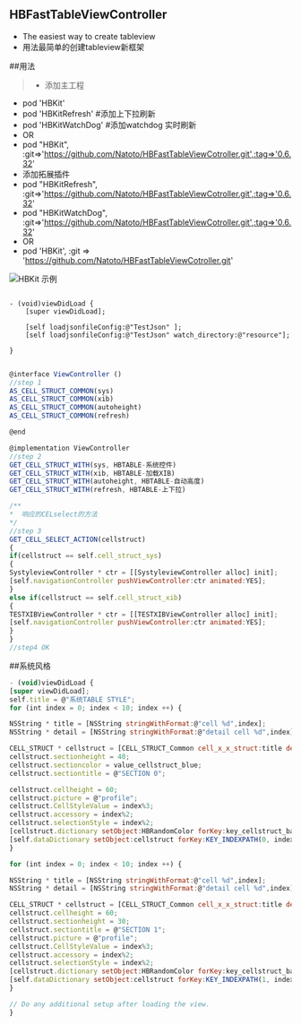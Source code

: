 ## HBFastTableViewController 
* The easiest way to create tableview 
* 用法最简单的创建tableview新框架 


##用法
>* 添加主工程
* pod 'HBKit'
* pod 'HBKitRefresh'  #添加上下拉刷新
* pod 'HBKitWatchDog' #添加watchdog 实时刷新
* OR
* pod "HBKit", :git=>'https://github.com/Natoto/HBFastTableViewCotroller.git',:tag=>'0.6.32'
* 添加拓展插件
* pod "HBKitRefresh", :git=>'https://github.com/Natoto/HBFastTableViewCotroller.git',:tag=>'0.6.32'
* pod "HBKitWatchDog", :git=>'https://github.com/Natoto/HBFastTableViewCotroller.git',:tag=>'0.6.32'
* OR
* pod 'HBKit', :git => 'https://github.com/Natoto/HBFastTableViewCotroller.git'


![HBKit 示例](https://github.com/Natoto/HBOKit/blob/master/sgdir.gif?raw=true)

```objc
 
- (void)viewDidLoad {
    [super viewDidLoad];
 
    [self loadjsonfileConfig:@"TestJson" ];
    [self loadjsonfileConfig:@"TestJson" watch_directory:@"resource"];
    
}
```


```javascript

@interface ViewController ()
//step 1
AS_CELL_STRUCT_COMMON(sys)
AS_CELL_STRUCT_COMMON(xib)
AS_CELL_STRUCT_COMMON(autoheight)
AS_CELL_STRUCT_COMMON(refresh)

@end

@implementation ViewController
//step 2
GET_CELL_STRUCT_WITH(sys, HBTABLE-系统控件)
GET_CELL_STRUCT_WITH(xib, HBTABLE-加载XIB)
GET_CELL_STRUCT_WITH(autoheight, HBTABLE-自动高度)
GET_CELL_STRUCT_WITH(refresh, HBTABLE-上下拉)

/**
*  响应的CELselect的方法
*/
//step 3
GET_CELL_SELECT_ACTION(cellstruct)
{
if(cellstruct == self.cell_struct_sys)
{
SystyleviewController * ctr = [[SystyleviewController alloc] init];
[self.navigationController pushViewController:ctr animated:YES];
}
else if(cellstruct == self.cell_struct_xib)
{
TESTXIBViewController * ctr = [[TESTXIBViewController alloc] init];
[self.navigationController pushViewController:ctr animated:YES];
}
}
//step4 OK
```
##系统风格
```javascript
- (void)viewDidLoad {
[super viewDidLoad];
self.title = @"系统TABLE STYLE";
for (int index = 0; index < 10; index ++) {

NSString * title = [NSString stringWithFormat:@"cell %d",index];
NSString * detail = [NSString stringWithFormat:@"detail cell %d",index];

CELL_STRUCT * cellstruct = [CELL_STRUCT_Common cell_x_x_struct:title detailvalue:detail target:self selectAction:@selector(cellselect:)];
cellstruct.sectionheight = 40;
cellstruct.sectioncolor = value_cellstruct_blue;
cellstruct.sectiontitle = @"SECTION 0";

cellstruct.cellheight = 60;
cellstruct.picture = @"profile";
cellstruct.CellStyleValue = index%3;
cellstruct.accessory = index%2;
cellstruct.selectionStyle = index%2;
[cellstruct.dictionary setObject:HBRandomColor forKey:key_cellstruct_background];
[self.dataDictionary setObject:cellstruct forKey:KEY_INDEXPATH(0, index)];
}

for (int index = 0; index < 10; index ++) {

NSString * title = [NSString stringWithFormat:@"cell %d",index];
NSString * detail = [NSString stringWithFormat:@"detail cell %d",index];

CELL_STRUCT * cellstruct = [CELL_STRUCT_Common cell_x_x_struct:title detailvalue:detail target:self selectAction:@selector(cellselect:)];
cellstruct.cellheight = 60;
cellstruct.sectionheight = 30;
cellstruct.sectiontitle = @"SECTION 1";
cellstruct.picture = @"profile";
cellstruct.CellStyleValue = index%3;
cellstruct.accessory = index%2;
cellstruct.selectionStyle = index%2;
[cellstruct.dictionary setObject:HBRandomColor forKey:key_cellstruct_background];
[self.dataDictionary setObject:cellstruct forKey:KEY_INDEXPATH(1, index)];
}

// Do any additional setup after loading the view.
}
```


